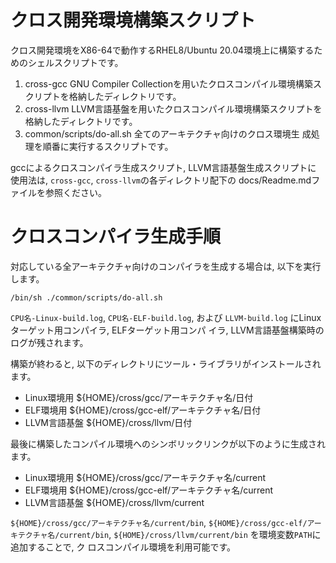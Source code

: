 # クロス開発環境構築スクリプト

クロス開発環境をX86-64で動作するRHEL8/Ubuntu 20.04環境上に構築するためのシェルスクリプトです。

1. cross-gcc  GNU Compiler Collectionを用いたクロスコンパイル環境構築スクリプトを格納したディレクトリです。
1. cross-llvm LLVM言語基盤を用いたクロスコンパイル環境構築スクリプトを格納したディレクトリです。
1. common/scripts/do-all.sh     全てのアーキテクチャ向けのクロス環境生
   成処理を順番に実行するスクリプトです。

gccによるクロスコンパイラ生成スクリプト, LLVM言語基盤生成スクリプトに
使用法は, `cross-gcc`, `cross-llvm`の各ディレクトリ配下の
docs/Readme.mdファイルを参照ください。

# クロスコンパイラ生成手順

対応している全アーキテクチャ向けのコンパイラを生成する場合は, 以下を実行します。

```
/bin/sh ./common/scripts/do-all.sh
```

`CPU名-Linux-build.log`, `CPU名-ELF-build.log`, および
`LLVM-build.log` にLinuxターゲット用コンパイラ, ELFターゲット用コンパ
イラ, LLVM言語基盤構築時のログが残されます。

構築が終わると, 以下のディレクトリにツール・ライブラリがインストールされます。

* Linux環境用  ${HOME}/cross/gcc/アーキテクチャ名/日付
* ELF環境用    ${HOME}/cross/gcc-elf/アーキテクチャ名/日付
* LLVM言語基盤 ${HOME}/cross/llvm/日付

最後に構築したコンパイル環境へのシンボリックリンクが以下のように生成されます。

* Linux環境用 ${HOME}/cross/gcc/アーキテクチャ名/current
* ELF環境用 ${HOME}/cross/gcc-elf/アーキテクチャ名/current
* LLVM言語基盤 ${HOME}/cross/llvm/current

`${HOME}/cross/gcc/アーキテクチャ名/current/bin`,
`${HOME}/cross/gcc-elf/アーキテクチャ名/current/bin`,
`${HOME}/cross/llvm/current/bin` を環境変数`PATH`に追加することで, ク
ロスコンパイル環境を利用可能です。
